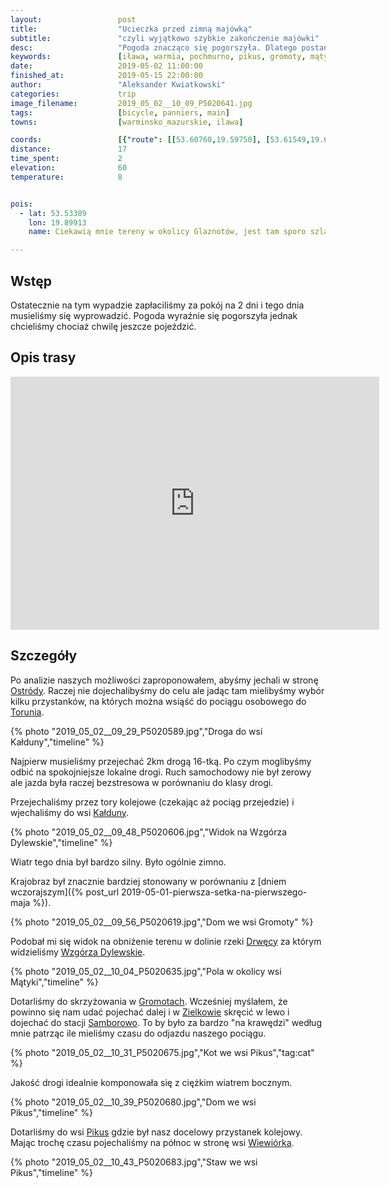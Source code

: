 ```yaml
---
layout:                 post
title:                  "Ucieczka przed zimną majówką"
subtitle:               "czyli wyjątkowo szybkie zakończenie majówki"
desc:                   "Pogoda znacząco się pogorszyła. Dlatego postanowiliśmy zakończyć majówkę. Tego dnia ruszyliśmy rowerami w stronę Ostródy aby dojechać na jakiś przystanek kolejowy i wrócić pociągiem do domu."
keywords:               [iława, warmia, pochmurno, pikus, gromoty, mątyki]
date:                   2019-05-02 11:00:00
finished_at:            2019-05-15 22:00:00
author:                 "Aleksander Kwiatkowski"
categories:             trip
image_filename:         2019_05_02__10_09_P5020641.jpg
tags:                   [bicycle, panniers, main]
towns:                  [warminsko_mazurskie, ilawa]

coords:                 [{"route": [[53.60760,19.59750], [53.61549,19.62325], [53.60027,19.69294], [53.62583,19.70753], [53.64618,19.74392], [53.66216,19.73294]], "type": "bicycle"}]
distance:               17
time_spent:             2
elevation:              60
temperature:            8


pois:
  - lat: 53.53389
    lon: 19.89913
    name: Ciekawią mnie tereny w okolicy Glaznotów, jest tam sporo szlaków rowerowych

---
```


[wiki-ostroda]: https://pl.wikipedia.org/wiki/Ostr%C3%B3da
[wiki-torun]: https://pl.wikipedia.org/wiki/Toru%C5%84
[wiki-kalduny]: https://pl.wikipedia.org/wiki/Ka%C5%82duny_(wojew%C3%B3dztwo_warmi%C5%84sko-mazurskie)
[wiki-drweca]: https://pl.wikipedia.org/wiki/Drw%C4%99ca
[wiki-wzgorza-dylewskie]: https://pl.wikipedia.org/wiki/Wzg%C3%B3rza_Dylewskie
[wiki-gromoty]: https://pl.wikipedia.org/wiki/Gromoty
[wiki-zielkowo]: https://pl.wikipedia.org/wiki/Zielkowo
[wiki-samborowo]: https://pl.wikipedia.org/wiki/Samborowo
[wiki-pikus]: https://pl.wikipedia.org/wiki/Pikus_(wojew%C3%B3dztwo_warmi%C5%84sko-mazurskie)
[wiki-wiewiorka]: https://pl.wikipedia.org/wiki/Wiewi%C3%B3rka_(wojew%C3%B3dztwo_warmi%C5%84sko-mazurskie)


## Wstęp

Ostatecznie na tym wypadzie zapłaciliśmy za pokój na 2 dni i tego dnia musieliśmy się wyprowadzić.
Pogoda wyraźnie się pogorszyła jednak chcieliśmy chociaż chwilę jeszcze pojeździć.

## Opis trasy

<iframe height='405' width='590' frameborder='0' allowtransparency='true' scrolling='no' src='https://www.strava.com/activities/2337172919/embed/caf938130fabeb9e63f0e3edf44e4998ab68332a'></iframe>

## Szczegóły

Po analizie naszych możliwości zaproponowałem, abyśmy jechali w stronę
[Ostródy][wiki-ostroda]. Raczej nie dojechalibyśmy do celu ale jadąc
tam mielibyśmy wybór kilku przystanków, na których można wsiąść do
pociągu osobowego do [Torunia][wiki-torun].

{% photo "2019_05_02__09_29_P5020589.jpg","Droga do wsi Kałduny","timeline" %}

Najpierw musieliśmy przejechać 2km drogą 16-tką. Po czym moglibyśmy odbić na
spokojniejsze lokalne drogi. Ruch samochodowy nie był zerowy ale jazda była
raczej bezstresowa w porównaniu do klasy drogi.

Przejechaliśmy przez tory kolejowe (czekając aż pociąg przejedzie)
i wjechaliśmy do wsi [Kałduny][wiki-kalduny].

{% photo "2019_05_02__09_48_P5020606.jpg","Widok na Wzgórza Dylewskie","timeline" %}

Wiatr tego dnia był bardzo silny. Było ogólnie zimno.

Krajobraz był znacznie bardziej stonowany w porównaniu
z [dniem wczorajszym]({% post_url 2019-05-01-pierwsza-setka-na-pierwszego-maja %}).

{% photo "2019_05_02__09_56_P5020619.jpg","Dom we wsi Gromoty" %}

Podobał mi się widok na obniżenie terenu w dolinie rzeki [Drwęcy][wiki-drweca]
za którym widzieliśmy [Wzgórza Dylewskie][wiki-wzgorza-dylewskie].

{% photo "2019_05_02__10_04_P5020635.jpg","Pola w okolicy wsi Mątyki","timeline" %}

Dotarliśmy do skrzyżowania w [Gromotach][wiki-gromoty]. Wcześniej myślałem, że
powinno się nam udać pojechać dalej i w [Zielkowie][wiki-zielkowo] skręcić w lewo
i dojechać do stacji [Samborowo][wiki-samborowo]. To by było za bardzo "na krawędzi"
według mnie patrząc ile mieliśmy czasu do odjazdu naszego pociągu.

{% photo "2019_05_02__10_31_P5020675.jpg","Kot we wsi Pikus","tag:cat" %}

Jakość drogi idealnie komponowała się z ciężkim wiatrem bocznym.

{% photo "2019_05_02__10_39_P5020680.jpg","Dom we wsi Pikus","timeline" %}

Dotarliśmy do wsi [Pikus][wiki-pikus] gdzie był nasz docelowy przystanek kolejowy.
Mając trochę czasu pojechaliśmy na północ w stronę wsi [Wiewiórka][wiki-wiewiorka].

{% photo "2019_05_02__10_43_P5020683.jpg","Staw we wsi Pikus","timeline" %}
